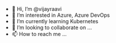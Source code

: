 - 👋 Hi, I’m @vijayraavi
- 👀 I’m interested in Azure, Azure DevOps
- 🌱 I’m currently learning Kubernetes
- 💞️ I’m looking to collaborate on ...
- 📫 How to reach me ...

<!---
vijayraavi/vijayraavi is a ✨ special ✨ repository because its `README.md` (this file) appears on your GitHub profile.
You can click the Preview link to take a look at your changes.
--->
